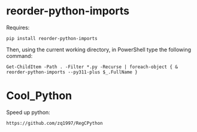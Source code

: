 # reorder-python-imports
Requires:
```
pip install reorder-python-imports
```
Then, using the current working directory, in PowerShell type the following command:
```
Get-ChildItem -Path . -Filter *.py -Recurse | foreach-object { & reorder-python-imports --py311-plus $_.FullName }
```

# Cool_Python
Speed up python:
```
https://github.com/zq1997/RegCPython
```
